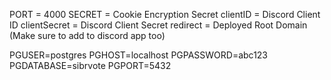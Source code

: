 PORT = 4000
SECRET = Cookie Encryption Secret
clientID = Discord Client ID
clientSecret = Discord Client Secret
redirect = Deployed Root Domain (Make sure to add to discord app too)

PGUSER=postgres
PGHOST=localhost
PGPASSWORD=abc123
PGDATABASE=sibrvote
PGPORT=5432
